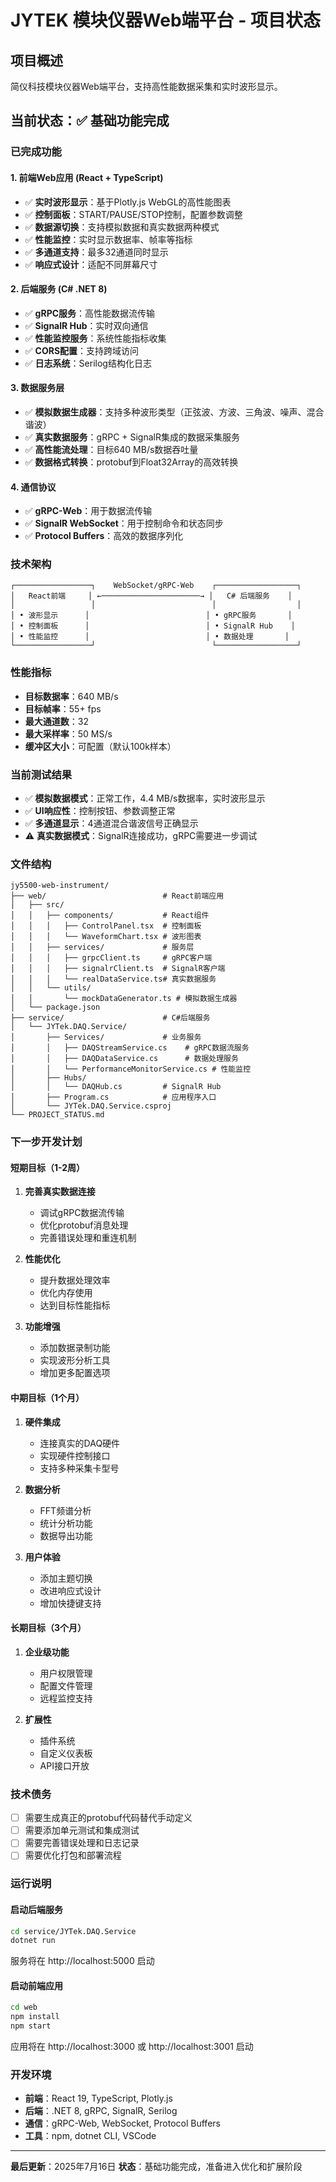# JYTEK 模块仪器Web端平台 - 项目状态

## 项目概述
简仪科技模块仪器Web端平台，支持高性能数据采集和实时波形显示。

## 当前状态：✅ 基础功能完成

### 已完成功能

#### 1. 前端Web应用 (React + TypeScript)
- ✅ **实时波形显示**：基于Plotly.js WebGL的高性能图表
- ✅ **控制面板**：START/PAUSE/STOP控制，配置参数调整
- ✅ **数据源切换**：支持模拟数据和真实数据两种模式
- ✅ **性能监控**：实时显示数据率、帧率等指标
- ✅ **多通道支持**：最多32通道同时显示
- ✅ **响应式设计**：适配不同屏幕尺寸

#### 2. 后端服务 (C# .NET 8)
- ✅ **gRPC服务**：高性能数据流传输
- ✅ **SignalR Hub**：实时双向通信
- ✅ **性能监控服务**：系统性能指标收集
- ✅ **CORS配置**：支持跨域访问
- ✅ **日志系统**：Serilog结构化日志

#### 3. 数据服务层
- ✅ **模拟数据生成器**：支持多种波形类型（正弦波、方波、三角波、噪声、混合谐波）
- ✅ **真实数据服务**：gRPC + SignalR集成的数据采集服务
- ✅ **高性能流处理**：目标640 MB/s数据吞吐量
- ✅ **数据格式转换**：protobuf到Float32Array的高效转换

#### 4. 通信协议
- ✅ **gRPC-Web**：用于数据流传输
- ✅ **SignalR WebSocket**：用于控制命令和状态同步
- ✅ **Protocol Buffers**：高效的数据序列化

### 技术架构

```
┌─────────────────┐    WebSocket/gRPC-Web    ┌──────────────────┐
│   React前端     │ ←──────────────────────→ │   C# 后端服务    │
│                 │                          │                  │
│ • 波形显示      │                          │ • gRPC服务       │
│ • 控制面板      │                          │ • SignalR Hub    │
│ • 性能监控      │                          │ • 数据处理       │
└─────────────────┘                          └──────────────────┘
```

### 性能指标
- **目标数据率**：640 MB/s
- **目标帧率**：55+ fps
- **最大通道数**：32
- **最大采样率**：50 MS/s
- **缓冲区大小**：可配置（默认100k样本）

### 当前测试结果
- ✅ **模拟数据模式**：正常工作，4.4 MB/s数据率，实时波形显示
- ✅ **UI响应性**：控制按钮、参数调整正常
- ✅ **多通道显示**：4通道混合谐波信号正确显示
- ⚠️ **真实数据模式**：SignalR连接成功，gRPC需要进一步调试

### 文件结构
```
jy5500-web-instrument/
├── web/                          # React前端应用
│   ├── src/
│   │   ├── components/           # React组件
│   │   │   ├── ControlPanel.tsx  # 控制面板
│   │   │   └── WaveformChart.tsx # 波形图表
│   │   ├── services/             # 服务层
│   │   │   ├── grpcClient.ts     # gRPC客户端
│   │   │   ├── signalrClient.ts  # SignalR客户端
│   │   │   └── realDataService.ts# 真实数据服务
│   │   └── utils/
│   │       └── mockDataGenerator.ts # 模拟数据生成器
│   └── package.json
├── service/                      # C#后端服务
│   └── JYTek.DAQ.Service/
│       ├── Services/             # 业务服务
│       │   ├── DAQStreamService.cs    # gRPC数据流服务
│       │   ├── DAQDataService.cs      # 数据处理服务
│       │   └── PerformanceMonitorService.cs # 性能监控
│       ├── Hubs/
│       │   └── DAQHub.cs         # SignalR Hub
│       ├── Program.cs            # 应用程序入口
│       └── JYTek.DAQ.Service.csproj
└── PROJECT_STATUS.md
```

### 下一步开发计划

#### 短期目标（1-2周）
1. **完善真实数据连接**
   - 调试gRPC数据流传输
   - 优化protobuf消息处理
   - 完善错误处理和重连机制

2. **性能优化**
   - 提升数据处理效率
   - 优化内存使用
   - 达到目标性能指标

3. **功能增强**
   - 添加数据录制功能
   - 实现波形分析工具
   - 增加更多配置选项

#### 中期目标（1个月）
1. **硬件集成**
   - 连接真实的DAQ硬件
   - 实现硬件控制接口
   - 支持多种采集卡型号

2. **数据分析**
   - FFT频谱分析
   - 统计分析功能
   - 数据导出功能

3. **用户体验**
   - 添加主题切换
   - 改进响应式设计
   - 增加快捷键支持

#### 长期目标（3个月）
1. **企业级功能**
   - 用户权限管理
   - 配置文件管理
   - 远程监控支持

2. **扩展性**
   - 插件系统
   - 自定义仪表板
   - API接口开放

### 技术债务
- [ ] 需要生成真正的protobuf代码替代手动定义
- [ ] 需要添加单元测试和集成测试
- [ ] 需要完善错误处理和日志记录
- [ ] 需要优化打包和部署流程

### 运行说明

#### 启动后端服务
```bash
cd service/JYTek.DAQ.Service
dotnet run
```
服务将在 http://localhost:5000 启动

#### 启动前端应用
```bash
cd web
npm install
npm start
```
应用将在 http://localhost:3000 或 http://localhost:3001 启动

### 开发环境
- **前端**：React 19, TypeScript, Plotly.js
- **后端**：.NET 8, gRPC, SignalR, Serilog
- **通信**：gRPC-Web, WebSocket, Protocol Buffers
- **工具**：npm, dotnet CLI, VSCode

---

**最后更新**：2025年7月16日
**状态**：基础功能完成，准备进入优化和扩展阶段
